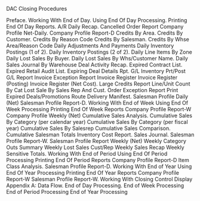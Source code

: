 DAC Closing Procedures

Preface.
Working With End of Day.
Using End Of Day Processing.
Printing End Of Day Reports.
A/R Daily Recap.
Cancelled Order Report
Company Profile Net-Daily.
Company Profile Report-D
Credits By Area.
Credits By Customer.
Credits By Reason Code
Credits By Salesman.
Credits By Whse Area/Reason Code
Daily Adjustments And Payments
Daily Inventory Postings (1 of 2).
Daily Inventory Postings (2 of 2).
Daily Line Items By Zone
Daily Lost Sales By Buyer.
Daily Lost Sales By Whs/Customer Name.
Daily Sales Journal By Warehouse
Deal Activity Recap.
Expired Contract List.
Expired Retail Audit List.
Expiring Deal Details Rpt.
G/L Inventory Prt/Post
G/L Report
Invoice Exception Report
Invoice Register
Invoice Register (Posting)
Invoice Register (Net Cost).
Large Credits Report
Line/Unit Count By Cat
Lost Sale By Sales Rep And Cust.
Order Exception Report
Print Expired Deals/Promotions
Route Delivery Manifest.
Salesman Profile Daily (Net)
Salesman Profile Report-D.
Working With End of Week
Using End Of Week Processing
Printing End Of Week Reports
Company Profile Report-W
Company Profile Weekly (Net)
Cumulative Sales Analysis.
Cumulative Sales By Category (per calendar year)
Cumulative Sales By Category (per fiscal year)
Cumulative Sales By Salesrep
Cumulative Sales Comparison.
Cumulative Salesman Totals
Inventory Cost Report.
Sales Journal.
Salesman Profile Report-W.
Salesman Profile Report Weekly (Net)
Weekly Category Outs Summary
Weekly Lost Sales Cust/Rep
Weekly Sales Recap
Weekly Sensitive Totals.
Working With End of Period
Using End Of Period Processing
Printing End Of Period Reports
Company Profile Report-D
Item Class Analysis.
Salesman Profile Report-D.
Working With End of Year
Using End Of Year Processing
Printing End Of Year Reports
Company Profile Report-W
Salesman Profile Report-W.
Working With Closing Control Display
Appendix A: Data Flow.
End of Day Processing.
End of Week Processing
End of Period Processing
End of Year Processing